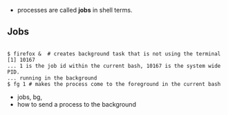 - processes are called **jobs** in shell terms.

## Jobs
```console

$ firefox &  # creates background task that is not using the terminal
[1] 10167
... 1 is the job id within the current bash, 10167 is the system wide PID.
... running in the background
$ fg 1 # makes the process come to the foreground in the current bash

```
- jobs, bg,
- how to send a process to the background